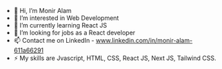 - 👋 Hi, I’m Monir Alam
- 👀 I’m interested in Web Development
- 🌱 I’m currently learning React JS
- 💞️ I’m looking for jobs as a React developer
- 📫 Contact me on LinkedIn - www.linkedin.com/in/monir-alam-611a66291
- ⚡ My skills are Jvascript, HTML, CSS, React JS, Next JS, Tailwind CSS.

<!---
Alam-Monir/Alam-Monir is a ✨ special ✨ repository because its `README.md` (this file) appears on your GitHub profile.
You can click the Preview link to take a look at your changes.
--->
